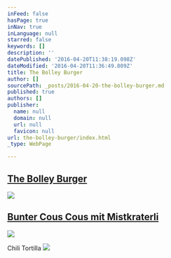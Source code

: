 ```yaml
---
inFeed: false
hasPage: true
inNav: true
inLanguage: null
starred: false
keywords: []
description: ''
datePublished: '2016-04-20T11:38:19.098Z'
dateModified: '2016-04-20T11:36:49.809Z'
title: The Bolley Burger
author: []
sourcePath: _posts/2016-04-20-the-bolley-burger.md
published: true
authors: []
publisher:
  name: null
  domain: null
  url: null
  favicon: null
url: the-bolley-burger/index.html
_type: WebPage

---
```

## [The Bolley Burger][0]
![](https://the-grid-user-content.s3-us-west-2.amazonaws.com/ac662ddd-9431-448b-a728-fbadb3bd9998.jpg)

## [Bunter Cous Cous mit Mistkraterli][1]
![](https://the-grid-user-content.s3-us-west-2.amazonaws.com/a84e12bb-3d6f-4e68-984d-41bc818bcd87.jpg)

Chili Tortilla
![](https://the-grid-user-content.s3-us-west-2.amazonaws.com/6d1f52ce-78bc-4278-953a-fae9d7d9c320.jpg)

[0]: https://thegrid.ai/essrezepte/the-bolley-burger/
[1]: https://thegrid.ai/essrezepte/ad679132-2433-4f82-ba3e-c6a3d32c53be/